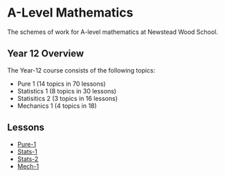 # A-Level Mathematics

The schemes of work for A-level mathematics at Newstead Wood School.

## Year 12 Overview

The Year-12 course consists of the following topics:

* Pure 1 (14 topics in 70 lessons)
* Statistics 1 (8 topics in 30 lessons)
* Statisitics 2 (3 topics in 16 lessons)
* Mechanics 1 (4 topics in 18)

## Lessons

* [Pure-1](https://github.com/DBE001/EULER/tree/main/3_KS_5/A-Level/1_Pure_1)
* [Stats-1](https://github.com/DBE001/EULER/tree/main/3_KS_5/A-Level/3_Stats_1)
* [Stats-2](https://github.com/DBE001/EULER/tree/main/3_KS_5/A-Level/4_Stats_2)
* [Mech-1](https://github.com/DBE001/EULER/tree/main/3_KS_5/A-Level/5_Mech_1)
